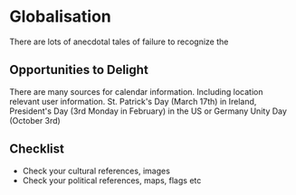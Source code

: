 
[//]: # (Copyright 2020, Robert Collins and the i18n-book contributors.)

# Globalisation
There are lots of anecdotal tales of failure to recognize the

## Opportunities to Delight
There are many sources for calendar information. Including location relevant user information. 
St. Patrick's Day (March 17th) in Ireland, President's Day (3rd Monday in February) in the US or Germany Unity Day (October 3rd)

## Checklist
 - Check your cultural references, images
 - Check your political references, maps, flags etc
